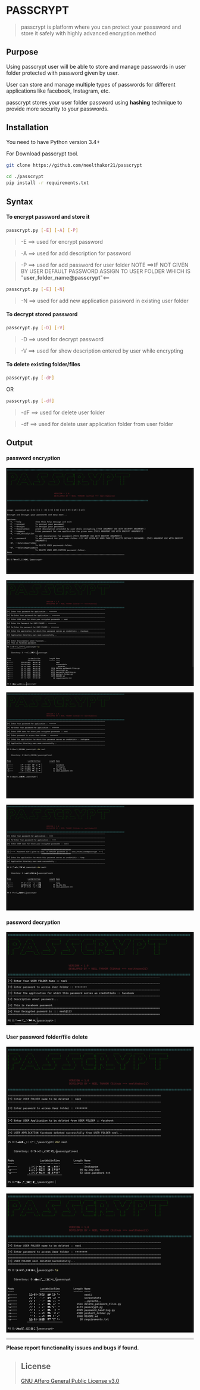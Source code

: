 # PASSCRYPT

> passcrypt is platform where you can protect your passsword and store it safely with highly advanced encryption method

## Purpose

Using passcrypt user will be able to store and manage passwords in user folder protected with password given by user.

User can store and manage multiple types of passwords for different applications like facebook, Instagram, etc.

passcrypt stores your user folder password using **hashing** technique to provide more security to your passwords. 

## Installation

You need to have Python version 3.4+

For Download passcrypt tool.

```bash
git clone https://github.com/neelthakor21/passcrypt
```
```bash
cd ./passcrypt
pip install -r requirements.txt
```
## Syntax
#### To encrypt password and store it
```bash
passcrypt.py [-E] [-A] [-P]
```
> -E  ==> used for encrypt password

> -A  ==> used for add description for password

> -P  ==> used for add password for user folder NOTE ==>IF NOT GIVEN BY USER DEFAULT PASSWORD ASSIGN TO USER FOLDER WHICH IS "**user_folder_name@passcrypt**"<==

```bash
passcrypt.py [-E] [-N]
```
> -N  ==> used for add new application password in existing user folder

#### To decrypt stored password

```bash
passcrypt.py [-D] [-V]
```

> -D  ==> used for decrypt password

> -V  ==> used for show description entered by user while encrypting

#### To delete existing folder/files

```bash
passcrypt.py [-dF] 
```
OR
```bash
passcrypt.py [-df]
```

> -dF  ==> used for delete user folder

> -df  ==> used for delete user application folder from user folder

## Output

#### password encryption

![image-1](screenshots/passcrypt-1.png)

![image-2](screenshots/passcrypt-2.png)

![image-3](screenshots/passcrypt-3.png)

![image-4](screenshots/passcrypt-4.png)

#### password decryption

![image-5](screenshots/passcrypt-5.png)

#### User password folder/file delete

![image-6](screenshots/passcrypt-6.png)

![image-7](screenshots/passcrypt-7.png)

---

**Please report functionality issues and bugs if found.**

> ## License
> [GNU Affero General Public License v3.0](https://www.gnu.org/licenses/agpl-3.0.en.html)
